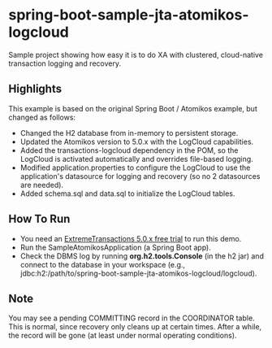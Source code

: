 # spring-boot-sample-jta-atomikos-logcloud
Sample project showing how easy it is to do XA with clustered, cloud-native transaction logging and recovery.

## Highlights

This example is based on the original Spring Boot / Atomikos example, but changed as follows:

* Changed the H2 database from in-memory to persistent storage.
* Updated the Atomikos version to 5.0.x with the LogCloud capabilities.
* Added the transactions-logcloud dependency in the POM, so the LogCloud is activated automatically and overrides file-based logging.
* Modified application.properties to configure the LogCloud to use the application's datasource for logging and recovery (so no 2 datasources are needed).
* Added schema.sql and data.sql to initialize the LogCloud tables.

## How To Run

* You need an <a href="https://www.atomikos.com/Main/ExtremeTransactionsFreeTrial?Source=github">ExtremeTransactions 5.0.x free trial</a> to run this demo.
* Run the SampleAtomikosApplication (a Spring Boot app).
* Check the DBMS log by running **org.h2.tools.Console** (in the h2 jar) and connect to the database in your workspace (e.g., jdbc:h2:/path/to/spring-boot-sample-jta-atomikos-logcloud/logcloud).

## Note

You may see a pending COMMITTING record in the COORDINATOR table. This is normal, since recovery only cleans up at certain times. After a while, the record will be gone (at least under normal operating conditions).
